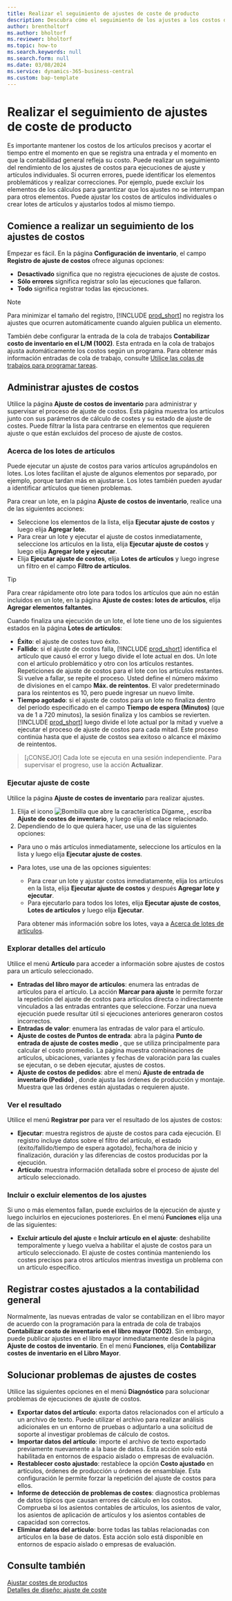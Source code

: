 ```yaml
---
title: Realizar el seguimiento de ajustes de coste de producto
description: Descubra cómo el seguimiento de los ajustes a los costos de los artículos puede ayudarlo a mantener precisos los datos de costos de los artículos.
author: brentholtorf
ms.author: bholtorf
ms.reviewer: bholtorf
ms.topic: how-to
ms.search.keywords: null
ms.search.form: null
ms.date: 03/08/2024
ms.service: dynamics-365-business-central
ms.custom: bap-template
---
```


# Realizar el seguimiento de ajustes de coste de producto

Es importante mantener los costos de los artículos precisos y acortar el tiempo entre el momento en que se registra una entrada y el momento en que la contabilidad general refleja su costo. Puede realizar un seguimiento del rendimiento de los ajustes de costos para ejecuciones de ajuste y artículos individuales. Si ocurren errores, puede identificar los elementos problemáticos y realizar correcciones. Por ejemplo, puede excluir los elementos de los cálculos para garantizar que los ajustes no se interrumpan para otros elementos. Puede ajustar los costos de artículos individuales o crear lotes de artículos y ajustarlos todos al mismo tiempo.

## Comience a realizar un seguimiento de los ajustes de costos

Empezar es fácil. En la página **Configuración de inventario**, el campo **Registro de ajuste de costos** ofrece algunas opciones:

* **Desactivado** significa que no registra ejecuciones de ajuste de costos.
* **Sólo errores** significa registrar solo las ejecuciones que fallaron.
* **Todo** significa registrar todas las ejecuciones.

> [!NOTE]
> Para minimizar el tamaño del registro, [!INCLUDE [prod_short](includes/prod_short.md)] no registra los ajustes que ocurren automáticamente cuando alguien publica un elemento.

También debe configurar la entrada de la cola de trabajos **Contabilizar costo de inventario en el L/M (1002)**. Esta entrada en la cola de trabajos ajusta automáticamente los costos según un programa. Para obtener más información entradas de cola de trabajo, consulte [Utilice las colas de trabajos para programar tareas](admin-job-queues-schedule-tasks.md).

## Administrar ajustes de costos

Utilice la página **Ajuste de costos de inventario** para administrar y supervisar el proceso de ajuste de costos. Esta página muestra los artículos junto con sus parámetros de cálculo de costes y su estado de ajuste de costes. Puede filtrar la lista para centrarse en elementos que requieren ajuste o que están excluidos del proceso de ajuste de costos.

### Acerca de los lotes de artículos

Puede ejecutar un ajuste de costos para varios artículos agrupándolos en lotes. Los lotes facilitan el ajuste de algunos elementos por separado, por ejemplo, porque tardan más en ajustarse. Los lotes también pueden ayudar a identificar artículos que tienen problemas.

Para crear un lote, en la página **Ajuste de costos de inventario**, realice una de las siguientes acciones:

* Seleccione los elementos de la lista, elija **Ejecutar ajuste de costos** y luego elija **Agregar lote**.
* Para crear un lote y ejecutar el ajuste de costos inmediatamente, seleccione los artículos en la lista, elija **Ejecutar ajuste de costos** y luego elija **Agregar lote y ejecutar**.
* Elija **Ejecutar ajuste de costos**, elija **Lotes de artículos** y luego ingrese un filtro en el campo **Filtro de artículos**.
  
> [!TIP]
> Para crear rápidamente otro lote para todos los artículos que aún no están incluidos en un lote, en la página **Ajuste de costes: lotes de artículos**, elija **Agregar elementos faltantes**.

Cuando finaliza una ejecución de un lote, el lote tiene uno de los siguientes estados en la página **Lotes de artículos**:

* **Éxito**: el ajuste de costes tuvo éxito.
* **Fallido**: si el ajuste de costos falla, [!INCLUDE [prod_short](includes/prod_short.md)] identifica el artículo que causó el error y luego divide el lote actual en dos. Un lote con el artículo problemático y otro con los artículos restantes. Repeticiones de ajuste de costos para el lote con los artículos restantes. Si vuelve a fallar, se repite el proceso. Usted define el número máximo de divisiones en el campo **Máx. de reintentos**. El valor predeterminado para los reintentos es 10, pero puede ingresar un nuevo límite.
* **Tiempo agotado**: si el ajuste de costos para un lote no finaliza dentro del período especificado en el campo **Tiempo de espera (Minutos)** (que va de 1 a 720 minutos), la sesión finaliza y los cambios se revierten. [!INCLUDE [prod_short](includes/prod_short.md)] luego divide el lote actual por la mitad y vuelve a ejecutar el proceso de ajuste de costos para cada mitad. Este proceso continúa hasta que el ajuste de costos sea exitoso o alcance el máximo de reintentos.

> [¡CONSEJO!] Cada lote se ejecuta en una sesión independiente. Para supervisar el progreso, use la acción **Actualizar**.

### Ejecutar ajuste de coste

Utilice la página **Ajuste de costes de inventario** para realizar ajustes.

1. Elija el icono ![Bombilla que abre la característica Dígame](media/ui-search/search_small.png "Dígame qué desea hacer"), , escriba **Ajuste de costes de inventario**, y luego elija el enlace relacionado.
1. Dependiendo de lo que quiera hacer, use una de las siguientes opciones:

  * Para uno o más artículos inmediatamente, seleccione los artículos en la lista y luego elija **Ejecutar ajuste de costes**.
  * Para lotes, use una de las opciones siguientes:

    * Para crear un lote y ajustar costos inmediatamente, elija los artículos en la lista, elija **Ejecutar ajuste de costos** y después **Agregar lote y ejecutar**.
    * Para ejecutarlo para todos los lotes, elija **Ejecutar ajuste de costos**, **Lotes de artículos** y luego elija **Ejecutar**.
    
    Para obtener más información sobre los lotes, vaya a [Acerca de lotes de artículos](#about-item-batches).

### Explorar detalles del artículo

Utilice el menú **Artículo** para acceder a información sobre ajustes de costos para un artículo seleccionado.

* **Entradas del libro mayor de artículos**: enumera las entradas de artículos para el artículo. La acción **Marcar para ajuste** le permite forzar la repetición del ajuste de costos para artículos directa o indirectamente vinculados a las entradas entrantes que seleccione. Forzar una nueva ejecución puede resultar útil si ejecuciones anteriores generaron costos incorrectos.
* **Entradas de valor**: enumera las entradas de valor para el artículo.
* **Ajuste de costes de Puntos de entrada**: abra la página **Punto de entrada de ajuste de costes medio** , que se utiliza principalmente para calcular el costo promedio. La página muestra combinaciones de artículos, ubicaciones, variantes y fechas de valoración para las cuales se ejecutan, o se deben ejecutar, ajustes de costos.
* **Ajuste de costos de pedidos**: abre el menú **Ajuste de entrada de inventario (Pedido)** , donde ajusta las órdenes de producción y montaje. Muestra que las órdenes están ajustadas o requieren ajuste.

### Ver el resultado

Utilice el menú **Registrar por** para ver el resultado de los ajustes de costos:

* **Ejecutar**: muestra registros de ajuste de costos para cada ejecución. El registro incluye datos sobre el filtro del artículo, el estado (éxito/fallido/tiempo de espera agotado), fecha/hora de inicio y finalización, duración y las diferencias de costos producidas por la ejecución.
* **Artículo**: muestra información detallada sobre el proceso de ajuste del artículo seleccionado.

### Incluir o excluir elementos de los ajustes

Si uno o más elementos fallan, puede excluirlos de la ejecución de ajuste y luego incluirlos en ejecuciones posteriores. En el menú **Funciones** elija una de las siguientes:

* **Excluir artículo del ajuste** e **Incluir artículo en el ajuste**: deshabilite temporalmente y luego vuelva a habilitar el ajuste de costos para un artículo seleccionado. El ajuste de costes continúa manteniendo los costes precisos para otros artículos mientras investiga un problema con un artículo específico.

## Registrar costes ajustados a la contabilidad general

Normalmente, las nuevas entradas de valor se contabilizan en el libro mayor de acuerdo con la programación para la entrada de cola de trabajos **Contabilizar costo de inventario en el libro mayor (1002)**. Sin embargo, puede publicar ajustes en el libro mayor inmediatamente desde la página **Ajuste de costos de inventario**. En el menú **Funciones**, elija **Contabilizar costes de inventario en el Libro Mayor**.

## Solucionar problemas de ajustes de costes

Utilice las siguientes opciones en el menú **Diagnóstico** para solucionar problemas de ejecuciones de ajuste de costos.

* **Exportar datos del artículo**: exporta datos relacionados con el artículo a un archivo de texto. Puede utilizar el archivo para realizar análisis adicionales en un entorno de pruebas o adjuntarlo a una solicitud de soporte al investigar problemas de cálculo de costos.
* **Importar datos del artículo**: importe el archivo de texto exportado previamente nuevamente a la base de datos. Esta acción solo está habilitada en entornos de espacio aislado o empresas de evaluación.
* **Restablecer costo ajustado**: restablece la opción **Costo ajustado** en artículos, órdenes de producción u órdenes de ensamblaje. Esta configuración le permite forzar la repetición del ajuste de costos para ellos.
* **Informe de detección de problemas de costes**: diagnostica problemas de datos típicos que causan errores de cálculo en los costos. Comprueba si los asientos contables de artículos, los asientos de valor, los asientos de aplicación de artículos y los asientos contables de capacidad son correctos.
* **Eliminar datos del artículo**: borre todas las tablas relacionadas con artículos en la base de datos. Esta acción solo está disponible en entornos de espacio aislado o empresas de evaluación.

## Consulte también

[Ajustar costes de productos](inventory-how-adjust-item-costs.md)  
[Detalles de diseño: ajuste de coste](design-details-cost-adjustment.md)  
